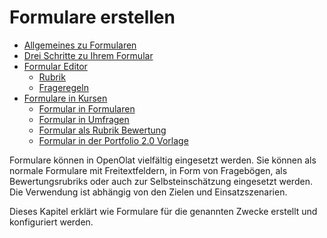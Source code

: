# Formulare erstellen

  * [Allgemeines zu Formularen](General_information_on_Forms.de.md)
  * [Drei Schritte zu Ihrem Formular](Three_Steps_to_your_Form.de.md)
  * [Formular Editor](Formular+Editor.html)
    * [Rubrik](Rubric.de.md)
    * [Frageregeln](Question_rules.de.md)
  * [Formulare in Kursen](Forms_in_Courses.de.md)
    * [Formular in Formularen](Forms_in_Forms_Element.de.md)
    * [Formular in Umfragen](Forms_in_Questionnaires.de.md)
    * [Formular als Rubrik Bewertung](Forms_in_Rubric_Scoring.de.md)
    * [Formular in der Portfolio 2.0 Vorlage](Forms_in_the_ePortfolio_template.de.md)

Formulare können in OpenOlat vielfältig eingesetzt werden. Sie können als
normale Formulare mit Freitextfeldern, in Form von Fragebögen, als
Bewertungsrubriks oder auch zur Selbsteinschätzung eingesetzt werden. Die
Verwendung ist abhängig von den Zielen und Einsatzszenarien.

Dieses Kapitel erklärt wie Formulare für die genannten Zwecke erstellt und
konfiguriert werden.

